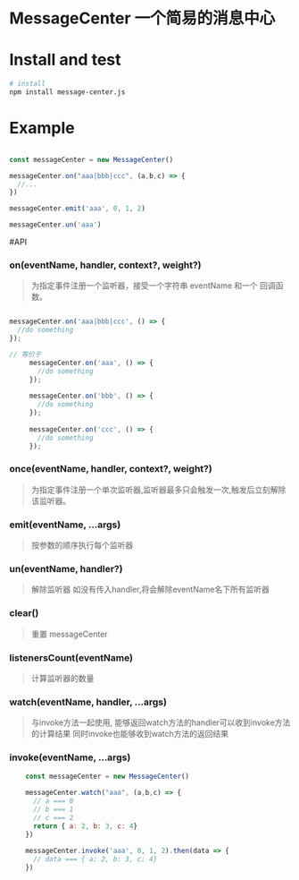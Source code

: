 # MessageCenter 一个简易的消息中心



# Install and test
```bash
# install
npm install message-center.js

```

# Example
```javascript

const messageCenter = new MessageCenter()

messageCenter.on("aaa|bbb|ccc", (a,b,c) => {
  //...
})

messageCenter.emit('aaa', 0, 1, 2)

messageCenter.un('aaa')

```

#API

### on(eventName, handler, context?, weight?)
> 为指定事件注册一个监听器，接受一个字符串 eventName 和一个 回调函数。
```javascript

messageCenter.on('aaa|bbb|ccc', () => {
  //do something
});

// 等价于
     messageCenter.on('aaa', () => {
       //do something
     });
     
     messageCenter.on('bbb', () => {
       //do something
     });
     
     messageCenter.on('ccc', () => {
       //do something
     });


```
 
### once(eventName, handler, context?, weight?)
> 为指定事件注册一个单次监听器,监听器最多只会触发一次,触发后立刻解除该监听器。
 

### emit(eventName, ...args)  
> 按参数的顺序执行每个监听器

### un(eventName, handler?)
> 解除监听器 如没有传入handler,将会解除eventName名下所有监听器

### clear()
> 重置 messageCenter

### listenersCount(eventName) 
> 计算监听器的数量

### watch(eventName, handler, ...args)
> 与invoke方法一起使用, 能够返回watch方法的handler可以收到invoke方法的计算结果
> 同时invoke也能够收到watch方法的返回结果
 
### invoke(eventName, ...args)

```javascript
    const messageCenter = new MessageCenter()
    
    messageCenter.watch("aaa", (a,b,c) => {
      // a === 0
      // b === 1
      // c === 2
      return { a: 2, b: 3, c: 4}
    })
    
    messageCenter.invoke('aaa', 0, 1, 2).then(data => {
      // data === { a: 2, b: 3, c: 4}
    })

```
 
